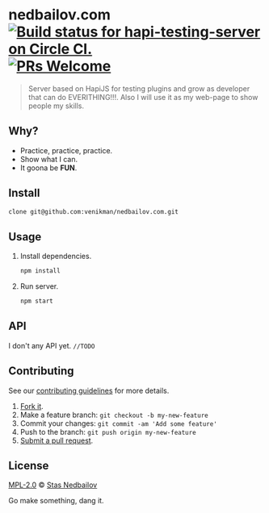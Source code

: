 # nedbailov.com [![Build status for hapi-testing-server on Circle CI.](https://img.shields.io/circleci/project/venikman/nedbailov.com/master.svg "Circle Build Status")](https://circleci.com/gh/venikman/nedbailov.com "Hapi Testing Server Builds")  [![PRs Welcome](https://img.shields.io/badge/PRs-welcome-brightgreen.svg)](https://github.com/venikman/nedbailov.com/blob/master/CONTRIBUTING.md)

> Server based on HapiJS for testing plugins and grow as developer that can do EVERITHING!!!. Also I will use it as my web-page to show people my skills.

## Why?

 - Practice, practice, practice.
 - Show what I can.
 - It goona be **FUN**.

## Install

```sh
clone git@github.com:venikman/nedbailov.com.git
```

## Usage

1. Install dependencies.

	```sh
	npm install
	```
2. Run server.

	```sh
	npm start
	```

## API

I don't any API yet. `//TODO`

## Contributing

See our [contributing guidelines](https://github.com/venikman/nedbailov.com/blob/master/CONTRIBUTING.md "The guidelines for participating in this project.") for more details.

1. [Fork it](https://github.com/venikman/nedbailov.com/fork).
2. Make a feature branch: `git checkout -b my-new-feature`
3. Commit your changes: `git commit -am 'Add some feature'`
4. Push to the branch: `git push origin my-new-feature`
5. [Submit a pull request](https://github.com/venikman/nedbailov.com/compare "Submit code to this project for review.").

## License

[MPL-2.0](https://github.com/venikman/nedbailov.com/blob/master/LICENSE "The license for nedbailov.com.") © [Stas Nedbailov](http://nedbailov.com "Author of nedbailov.com.")

Go make something, dang it.
